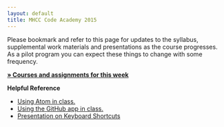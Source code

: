 ```yaml
---
layout: default
title: MHCC Code Academy 2015
---
```



Please bookmark and refer to this page for updates to the syllabus, supplemental work materials and presentations as the course progresses. As a pilot program you can expect these things to change with some frequency.


**[&raquo; Courses and assignments for this week](/schedule)**

**Helpful Reference**

- [Using Atom in class.](/atom)
- [Using the GitHub app in class.](/github-app)
- [Presentation on Keyboard Shortcuts](/presentations/keyboard-shortcuts-july-16/)